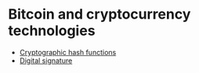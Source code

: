 # Bitcoin and cryptocurrency technologies

- [Cryptographic hash functions](./crypto-hash-functions.md)
- [Digital signature](./digital-signature.md)